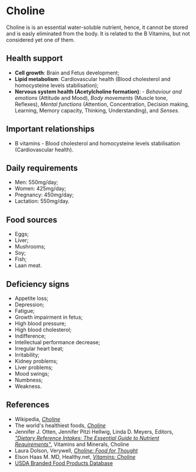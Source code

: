 # Choline
Choline is is an essential water-soluble nutrient, hence, it cannot be stored and is easly eliminated from the body. It is related to the B Vitamins, but not considered yet one of them.

## Health support
- __Cell growth__: Brain and Fetus development;
- __Lipid metabolism__: Cardiovascular health (Blood cholesterol and homocysteine levels stabilisation);
- __Nervous system health (Acetylcholine formation)__: - _Behaviour and emotions_ (Attitude and Mood), _Body movements_ (Muscle tone, Reflexes), _Mental functions_ (Attention, Concentration, Decision making, Learning, Memory capacity, Thinking, Understanding), and _Senses_.

## Important relationships
- B vitamins - Blood cholesterol and homocysteine levels stabilisation (Cardiovascular health).

## Daily requirements
- Men: 550mg/day;
- Women: 425mg/day;
- Pregnancy: 450mg/day;
- Lactation: 550mg/day.

## Food sources
- Eggs;
- Liver;
- Mushrooms;
- Soy;
- Fish;
- Laan meat.

## Deficiency signs
- Appetite loss;
- Depression;
- Fatigue;
- Growth impairment in fetus;
- High blood pressure;
- High blood cholesterol;
- Indifference;
- Intellectual performance decrease;
- Irregular heart beat;
- Irritability;
- Kidney problems;
- Liver problems;
- Mood swings;
- Numbness;
- Weakness.

## References
- Wikipedia, [_Choline_](https://en.wikipedia.org/wiki/Choline)
- The world's healthiest foods, [_Choline_](http://www.whfoods.com/genpage.php?tname=nutrient&dbid=50)
- Jennifer J. Otten, Jennifer Pitzi Hellwig, Linda D. Meyers, Editors, [_"Dietary Reference Intakes: The Essential Guide to Nutrient Requirements"_](https://www.amazon.com/Dietary-Reference-Intakes-Essential-Requirements/dp/0309157420), Vitamins and Minerals, Choline
- Laura Dolson, Verywell, [_Choline: Food for Thought_](https://www.verywell.com/choline-food-for-thought-2242211)
- Elson Haas M. MD, Healthy.net, [_Vitamins: Choline_](http://www.healthy.net/Health/Article/Choline/2131)
- [USDA Branded Food Products Database](https://ndb.nal.usda.gov/ndb/nutrients/report/nutrientsfrm?max=1000&offset=0&totCount=0&nutrient1=421&nutrient2=&nutrient3=&subset=0&sort=c&measureby=g)